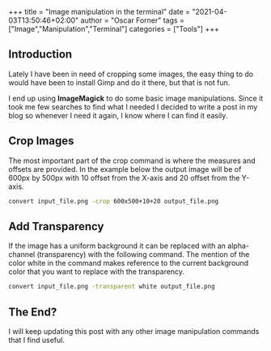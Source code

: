 +++
title = "Image manipulation in the terminal"
date = "2021-04-03T13:50:46+02:00"
author = "Oscar Forner"
tags = ["Image","Manipulation","Terminal"]
categories = ["Tools"]
+++

## Introduction

Lately I have been in need of cropping some images, the easy thing to do would have been to install Gimp and do it there, but that is not fun.

I end up using **ImageMagick** to do some basic image manipulations. Since it took me few searches to find what I needed I decided to write a post in my blog so whenever I need it again, I know where I can find it easily.

## Crop Images

The most important part of the crop command is where the measures and offsets are provided. In the example below the output image will be of 600px by 500px with 10 offset from the X-axis and 20 offset from the Y-axis.

```bash
convert input_file.png -crop 600x500+10+20 output_file.png
```

## Add Transparency

If the image has a uniform background it can be replaced with an alpha-channel (transparency) with the following command. The mention of the color white in the command makes reference to the current background color that you want to replace with the transparency.

```bash
convert input_file.png -transparent white output_file.png
```

## The End?

I will keep updating this post with any other image manipulation commands that I find useful.
